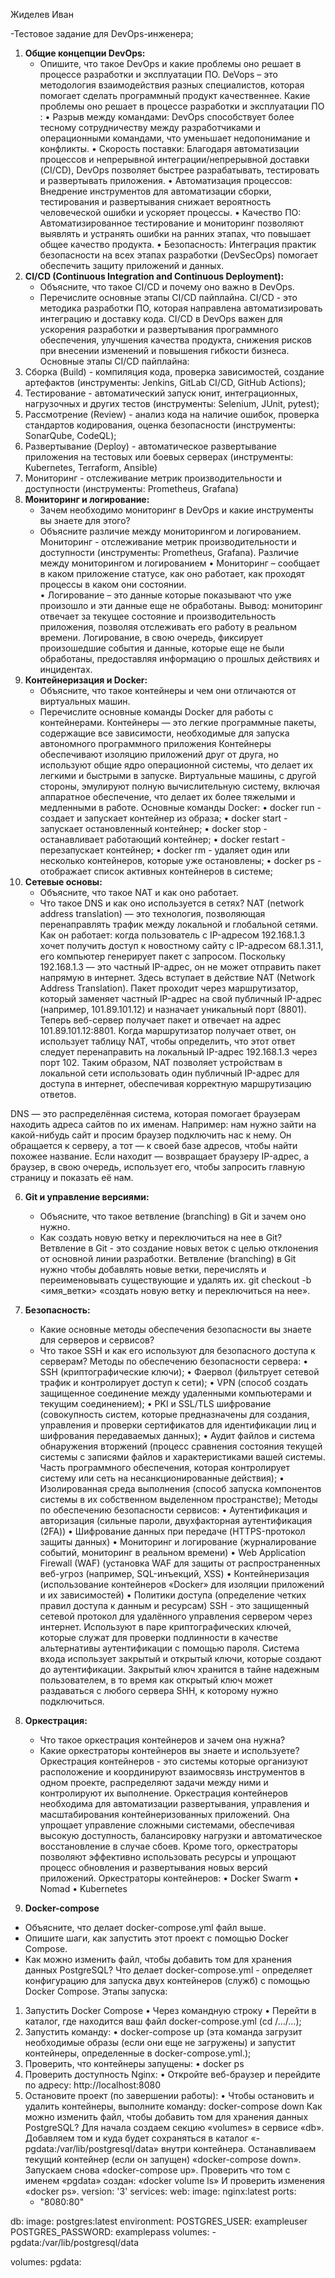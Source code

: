 Жиделев Иван
 
 -Тестовое задание для DevOps-инженера;

1. **Общие концепции DevOps:**
    - Опишите, что такое DevOps и какие проблемы оно решает в процессе разработки и эксплуатации ПО.
DeVops – это методология взаимодействия разных специалистов, которая помогает сделать программный продукт качественнее.
Какие проблемы оно решает в процессе разработки и эксплуатации ПО : 
•	Разрыв между командами: DevOps способствует более тесному сотрудничеству между разработчиками и операционными командами, что уменьшает недопонимание и конфликты.
•	Скорость поставки: Благодаря автоматизации процессов и непрерывной интеграции/непрерывной доставки (CI/CD), DevOps позволяет быстрее разрабатывать, тестировать и развертывать приложения.
•	Автоматизация процессов: Внедрение инструментов для автоматизации сборки, тестирования и развертывания снижает вероятность человеческой ошибки и ускоряет процессы.
•	Качество ПО: Автоматизированное тестирование и мониторинг позволяют выявлять и устранять ошибки на ранних этапах, что повышает общее качество продукта.
•	Безопасность: Интеграция практик безопасности на всех этапах разработки (DevSecOps) помогает обеспечить защиту приложений и данных.
2. **CI/CD (Continuous Integration and Continuous Deployment):**
    - Объясните, что такое CI/CD и почему оно важно в DevOps.
    - Перечислите основные этапы CI/CD пайплайна.
CI/CD - это методика разработки ПО, которая направлена автоматизировать интеграцию и доставку кода.
CI/CD в DevOps важен для ускорения разработки и развертывания программного обеспечения, улучшения качества продукта, снижения рисков при внесении изменений и повышения гибкости бизнеса. 
Основные этапы CI/CD пайплайна:
1.	Сборка (Build) - компиляция кода, проверка зависимостей, создание артефактов (инструменты: Jenkins, GitLab CI/CD, GitHub Actions);
2.	Тестирование - автоматический запуск юнит, интеграционных, нагрузочных и других тестов	(инструменты: Selenium, JUnit, pytest);
3.	Рассмотрение (Review) - анализ кода на наличие ошибок, проверка стандартов кодирования, оценка безопасности (инструменты: SonarQube, CodeQL);
4.	Развертывание (Deploy) - автоматическое развертывание приложения на тестовых или боевых серверах (инструменты: Kubernetes, Terraform, Ansible) 
5.	Мониторинг - отслеживание метрик производительности и доступности (инструменты: Prometheus, Grafana) 
3. **Мониторинг и логирование:**
    - Зачем необходимо мониторинг в DevOps и какие инструменты вы знаете для этого?
    - Объясните различие между мониторингом и логированием.
Мониторинг - отслеживание метрик производительности и доступности (инструменты: Prometheus, Grafana).
Различие между мониторингом и логированием
•	Мониторинг – сообщает в каком приложение статусе, как оно работает, как проходят процессы в каком они состоянии.   
•	Логирование – это данные которые показывают что уже произошло и эти данные еще не обработаны. 
Вывод: мониторинг отвечает за текущее состояние и производительность приложения, позволяя отслеживать его работу в реальном времени. Логирование, в свою очередь, фиксирует произошедшие события и данные, которые еще не были обработаны, предоставляя информацию о прошлых действиях и инцидентах.
4. **Контейнеризация и Docker:**
    - Объясните, что такое контейнеры и чем они отличаются от виртуальных машин.
    - Перечислите основные команды Docker для работы с контейнерами.
Контейнеры — это легкие программные пакеты, содержащие все зависимости, необходимые для запуска автономного программного приложения 
Контейнеры обеспечивают изоляцию приложений друг от друга, но используют общие ядро операционной системы, что делает их легкими и быстрыми в запуске. Виртуальные машины, с другой стороны, эмулируют полную вычислительную систему, включая аппаратное обеспечение, что делает их более тяжелыми и медленными в работе.
Основные команды Docker:
•	docker run - создает и запускает контейнер из образа;
•	docker start - запускает остановленный контейнер;
•	docker stop - останавливает работающий контейнер;
•	docker restart - перезапускает контейнер;
•	docker rm - удаляет один или несколько контейнеров, которые уже остановлены;
•	docker ps - отображает список активных контейнеров в системе;
5. **Сетевые основы:**
    - Объясните, что такое NAT и как оно работает.
    - Что такое DNS и как оно используется в сетях?
NAT (network address translation) — это технология, позволяющая перенаправлять трафик между локальной и глобальной сетями. 
Как он работает: когда пользователь с IP-адресом 192.168.1.3 хочет получить доступ к новостному сайту с IP-адресом 68.1.31.1, его компьютер генерирует пакет с запросом. Поскольку 192.168.1.3 — это частный IP-адрес, он не может отправить пакет напрямую в интернет.
Здесь вступает в действие NAT (Network Address Translation). Пакет проходит через маршрутизатор, который заменяет частный IP-адрес на свой публичный IP-адрес (например, 101.89.101.12) и назначает уникальный порт (8801). Теперь веб-сервер получает пакет и отвечает на адрес 101.89.101.12:8801.
Когда маршрутизатор получает ответ, он использует таблицу NAT, чтобы определить, что этот ответ следует перенаправить на локальный IP-адрес 192.168.1.3 через порт 102. Таким образом, NAT позволяет устройствам в локальной сети использовать один публичный IP-адрес для доступа в интернет, обеспечивая корректную маршрутизацию ответов.

DNS — это распределённая система, которая помогает браузерам находить адреса сайтов по их именам.
Например: нам нужно зайти на какой-нибудь сайт и просим браузер подключить нас к нему. Он обращается к серверу, а тот — к своей базе адресов, чтобы найти похожее название. Если находит — возвращает браузеру IP-адрес, а браузер, в свою очередь, использует его, чтобы запросить главную страницу и показать её нам. 

6. **Git и управление версиями:**
    - Объясните, что такое ветвление (branching) в Git и зачем оно нужно.
    - Как создать новую ветку и переключиться на нее в Git?
Ветвление в Git - это создание новых веток c целью отклонения от основной линии разработки. 
Ветвление (branching) в Git нужно чтобы добавлять новые ветки, перечислять и переименовывать существующие и удалять их.
git checkout -b <имя_ветки> «создать новую ветку и переключиться на нее».

7. **Безопасность:**
    - Какие основные методы обеспечения безопасности вы знаете для серверов и сервисов?
    - Что такое SSH и как его используют для безопасного доступа к серверам?
Методы по обеспечению безопасности сервера: 
•	SSH (криптографические ключи);
•	Фаервол (фильтрует сетевой трафик и контролирует доступ к сети);
•	VPN (способ создать защищенное соединение между удаленными компьютерами и текущим соединением);
•	PKI и SSL/TLS шифрование (совокупность систем, которые предназначены для создания, управления и проверки сертификатов для идентификации лиц и шифрования передаваемых данных);
•	Аудит файлов и система обнаружения вторжений (процесс сравнения состояния текущей системы с записями файлов и характеристиками вашей системы. Часть программного обеспечения, которая контролирует систему или сеть на несанкционированные действия);
•	Изолированная среда выполнения (способ запуска компонентов системы в их собственном выделенном пространстве);
Методы по обеспечению безопасности сервисов: 
•	Аутентификация и авторизация (сильные пароли, двухфакторная аутентификация (2FA))
•	Шифрование данных при передаче (HTTPS-протокол защиты данных)
•	Мониторинг и логирование (журналирование событий, мониторинг в реальном времени)
•	Web Application Firewall (WAF) (установка WAF для защиты от распространенных веб-угроз (например, SQL-инъекций, XSS)
•	Контейнеризация (использование контейнеров «Docker» для изоляции приложений и их зависимостей)
•	Политики доступа (определение четких правил доступа к данным и ресурсам)
SSH - это защищенный сетевой протокол для удалённого управления сервером через интернет.
Используют в паре криптографических ключей, которые служат для проверки подлинности в качестве альтернативы аутентификации с помощью пароля. Система входа использует закрытый и открытый ключи, которые создают до аутентификации. Закрытый ключ хранится в тайне надежным пользователем, в то время как открытый ключ может раздаваться с любого сервера SHH, к которому нужно подключиться.

8. **Оркестрация:**
    - Что такое оркестрация контейнеров и зачем она нужна?
    - Какие оркестраторы контейнеров вы знаете и используете?
Оркестрация контейнеров - это системы которые организуют расположение и координируют взаимосвязь инструментов в одном проекте, распределяют задачи между ними и контролируют их выполнение.
Оркестрация контейнеров необходима для автоматизации развертывания, управления и масштабирования контейнеризованных приложений. Она упрощает управление сложными системами, обеспечивая высокую доступность, балансировку нагрузки и автоматическое восстановление в случае сбоев. Кроме того, оркестраторы позволяют эффективно использовать ресурсы и упрощают процесс обновления и развертывания новых версий приложений.
Оркестраторы контейнеров:
•	Docker Swarm
•	Nomad
•	Kubernetes
9. **Docker-compose**
- Объясните, что делает docker-compose.yml файл выше.
- Опишите шаги, как запустить этот проект с помощью Docker Compose.
- Как можно изменить файл, чтобы добавить том для хранения данных PostgreSQL?
Что делает docker-compose.yml - определяет конфигурацию для запуска двух контейнеров (служб) с помощью Docker Compose.
Этапы запуска: 
1.	Запустить Docker Compose
•	Через командную строку 
•	Перейти в каталог, где находится ваш файл docker-compose.yml (cd /…/…);
2.	Запустить команду:
•	   docker-compose up (эта команда загрузит необходимые образы (если они еще не загружены) и запустит контейнеры, определенные в docker-compose.yml.);
3.	Проверить, что контейнеры запущены:
•	docker ps
4.	Проверить доступность Nginx:
•	Откройте веб-браузер и перейдите по адресу: http://localhost:8080
5.	Остановите проект (по завершении работы):
•	Чтобы остановить и удалить контейнеры, выполните команду: docker-compose down
Как можно изменить файл, чтобы добавить том для хранения данных PostgreSQL?
Для начала создаем секцию «volumes» в сервисе «db». Добавляем том и куда будет сохраняться в каталог «- pgdata:/var/lib/postgresql/data» внутри контейнера. Останавливаем текущий контейнер (если он запущен) «docker-compose down». Запускаем снова «docker-compose up». Проверить что том с именем «pgdata» создан: «docker volume ls» И проверить изменения «docker ps». 
version: '3'
services:
  web:
    image: nginx:latest
    ports:
      - "8080:80"
  
  db:
    image: postgres:latest
    environment:
      POSTGRES_USER: exampleuser
      POSTGRES_PASSWORD: examplepass
    volumes:
      - pgdata:/var/lib/postgresql/data

volumes:
  pgdata:

